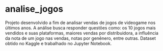# analise_jogos
Projeto desenvolvido a fim de analisar vendas de jogos de videogame nos últimos anos. A análise busca responder questões como: os 10 jogos mais vendidos e suas plataformas, maiores vendas por distribuidora, a influência da nota de um jogo nas vendas, notas por genênero, entre outras. Dataset obtido no Kaggle e trabalhado no Jupyter Notebook.
